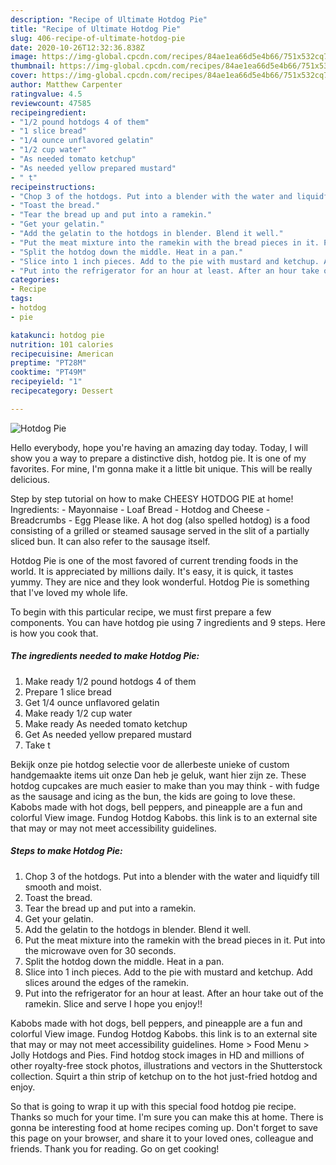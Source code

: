 ```yaml
---
description: "Recipe of Ultimate Hotdog Pie"
title: "Recipe of Ultimate Hotdog Pie"
slug: 406-recipe-of-ultimate-hotdog-pie
date: 2020-10-26T12:32:36.838Z
image: https://img-global.cpcdn.com/recipes/84ae1ea66d5e4b66/751x532cq70/hotdog-pie-recipe-main-photo.jpg
thumbnail: https://img-global.cpcdn.com/recipes/84ae1ea66d5e4b66/751x532cq70/hotdog-pie-recipe-main-photo.jpg
cover: https://img-global.cpcdn.com/recipes/84ae1ea66d5e4b66/751x532cq70/hotdog-pie-recipe-main-photo.jpg
author: Matthew Carpenter
ratingvalue: 4.5
reviewcount: 47585
recipeingredient:
- "1/2 pound hotdogs 4 of them"
- "1 slice bread"
- "1/4 ounce unflavored gelatin"
- "1/2 cup water"
- "As needed tomato ketchup"
- "As needed yellow prepared mustard"
- " t"
recipeinstructions:
- "Chop 3 of the hotdogs. Put into a blender with the water and liquidfy till smooth and moist."
- "Toast the bread."
- "Tear the bread up and put into a ramekin."
- "Get your gelatin."
- "Add the gelatin to the hotdogs in blender. Blend it well."
- "Put the meat mixture into the ramekin with the bread pieces in it. Put into the microwave oven for 30 seconds."
- "Split the hotdog down the middle. Heat in a pan."
- "Slice into 1 inch pieces. Add to the pie with mustard and ketchup. Add slices around the edges of the ramekin."
- "Put into the refrigerator for an hour at least. After an hour take out of the ramekin. Slice and serve I hope you enjoy!!"
categories:
- Recipe
tags:
- hotdog
- pie

katakunci: hotdog pie 
nutrition: 101 calories
recipecuisine: American
preptime: "PT28M"
cooktime: "PT49M"
recipeyield: "1"
recipecategory: Dessert

---
```



![Hotdog Pie](https://img-global.cpcdn.com/recipes/84ae1ea66d5e4b66/751x532cq70/hotdog-pie-recipe-main-photo.jpg)

Hello everybody, hope you're having an amazing day today. Today, I will show you a way to prepare a distinctive dish, hotdog pie. It is one of my favorites. For mine, I'm gonna make it a little bit unique. This will be really delicious.

Step by step tutorial on how to make CHEESY HOTDOG PIE at home! Ingredients: - Mayonnaise - Loaf Bread - Hotdog and Cheese - Breadcrumbs - Egg Please like. A hot dog (also spelled hotdog) is a food consisting of a grilled or steamed sausage served in the slit of a partially sliced bun. It can also refer to the sausage itself.

Hotdog Pie is one of the most favored of current trending foods in the world. It is appreciated by millions daily. It's easy, it is quick, it tastes yummy. They are nice and they look wonderful. Hotdog Pie is something that I've loved my whole life.


To begin with this particular recipe, we must first prepare a few components. You can have hotdog pie using 7 ingredients and 9 steps. Here is how you cook that.

<!--inarticleads1-->

##### The ingredients needed to make Hotdog Pie:

1. Make ready 1/2 pound hotdogs 4 of them
1. Prepare 1 slice bread
1. Get 1/4 ounce unflavored gelatin
1. Make ready 1/2 cup water
1. Make ready As needed tomato ketchup
1. Get As needed yellow prepared mustard
1. Take  t


Bekijk onze pie hotdog selectie voor de allerbeste unieke of custom handgemaakte items uit onze Dan heb je geluk, want hier zijn ze. These hotdog cupcakes are much easier to make than you may think - with fudge as the sausage and icing as the bun, the kids are going to love these. Kabobs made with hot dogs, bell peppers, and pineapple are a fun and colorful View image. Fundog Hotdog Kabobs. this link is to an external site that may or may not meet accessibility guidelines. 

<!--inarticleads2-->

##### Steps to make Hotdog Pie:

1. Chop 3 of the hotdogs. Put into a blender with the water and liquidfy till smooth and moist.
1. Toast the bread.
1. Tear the bread up and put into a ramekin.
1. Get your gelatin.
1. Add the gelatin to the hotdogs in blender. Blend it well.
1. Put the meat mixture into the ramekin with the bread pieces in it. Put into the microwave oven for 30 seconds.
1. Split the hotdog down the middle. Heat in a pan.
1. Slice into 1 inch pieces. Add to the pie with mustard and ketchup. Add slices around the edges of the ramekin.
1. Put into the refrigerator for an hour at least. After an hour take out of the ramekin. Slice and serve I hope you enjoy!!


Kabobs made with hot dogs, bell peppers, and pineapple are a fun and colorful View image. Fundog Hotdog Kabobs. this link is to an external site that may or may not meet accessibility guidelines. Home &gt; Food Menu &gt; Jolly Hotdogs and Pies. Find hotdog stock images in HD and millions of other royalty-free stock photos, illustrations and vectors in the Shutterstock collection. Squirt a thin strip of ketchup on to the hot just-fried hotdog and enjoy. 

So that is going to wrap it up with this special food hotdog pie recipe. Thanks so much for your time. I'm sure you can make this at home. There is gonna be interesting food at home recipes coming up. Don't forget to save this page on your browser, and share it to your loved ones, colleague and friends. Thank you for reading. Go on get cooking!
